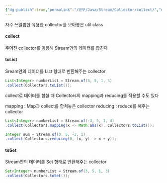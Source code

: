 ```yaml
---
{"dg-publish":true,"permalink":"/공부/Java/Stream/Collector/collect/","dgPassFrontmatter":true}
---
```



자주 쓰일법한 유용한 collector를 모아놓은 util class
#### collect
주어진 collector를 이용해 Stream안의 데이터를 합친다

#### toList
Sream안의 데이터를 List 형태로 반환해주는 collector
````java
List<Integer> numberList = Stream.of(3, 5, 1, 4)
.collect(Collectors.toList());
`````

collect로 데이터를 합칠 때 Collectors의 mapping과 reducing를 적용할 수도 있다

mapping : Map과 collect를 합쳐놓은 collector
reducing : reduce를 해주는 collector
````java
List<Integer> numberList = Stream.of(-3, 5, 1, 4)
.collect(Collectors.mapping(x -> Math.abs(x), Collectors.toList());

Integer sum = Stream.of(3, 5, -3, 1)
.collect(Collectors.reducing(0, (x, y) -> x + y));
````
#### toSet
Stream안의 데이터를 Set 형태로 반환해주는 collector
````java
Set<Integer> numberList = Stream.of(3, 5, 1, 3)
.collect(Collectors.toSet());
`````